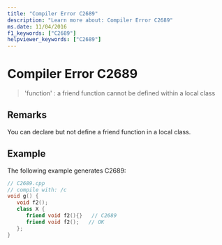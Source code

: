 ```yaml
---
title: "Compiler Error C2689"
description: "Learn more about: Compiler Error C2689"
ms.date: 11/04/2016
f1_keywords: ["C2689"]
helpviewer_keywords: ["C2689"]
---
```

# Compiler Error C2689

> 'function' : a friend function cannot be defined within a local class

## Remarks

You can declare but not define a friend function in a local class.

## Example

The following example generates C2689:

```cpp
// C2689.cpp
// compile with: /c
void g() {
   void f2();
   class X {
      friend void f2(){}   // C2689
      friend void f2();   // OK
   };
}
```
